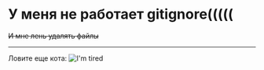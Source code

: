 # У меня не работает gitignore(((((

~~И мне лень удалять файлы~~

-------

Ловите еще кота:
![I'm tired](https://thumbs.gfycat.com/OffbeatDifficultDoctorfish-size_restricted.gif)
